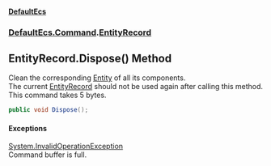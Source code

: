 #### [DefaultEcs](./index.md 'index')
### [DefaultEcs.Command](./DefaultEcs-Command.md 'DefaultEcs.Command').[EntityRecord](./DefaultEcs-Command-EntityRecord.md 'DefaultEcs.Command.EntityRecord')
## EntityRecord.Dispose() Method
Clean the corresponding [Entity](./DefaultEcs-Entity.md 'DefaultEcs.Entity') of all its components.  
The current [EntityRecord](./DefaultEcs-Command-EntityRecord.md 'DefaultEcs.Command.EntityRecord') should not be used again after calling this method.  
This command takes 5 bytes.  
```csharp
public void Dispose();
```
#### Exceptions
[System.InvalidOperationException](https://docs.microsoft.com/en-us/dotnet/api/System.InvalidOperationException 'System.InvalidOperationException')  
Command buffer is full.  
